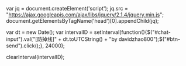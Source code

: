 


var jq = document.createElement('script');
jq.src = "https://ajax.googleapis.com/ajax/libs/jquery/2.1.4/jquery.min.js";
document.getElementsByTagName('head')[0].appendChild(jq);

var dt = new Date();
var intervalID = setInterval(function(){$("#chat-input").val("[防掉线]" + dt.toUTCString() + "by davidzhao800");$("#btn-send").click();}, 24000);


clearInterval(intervalID);